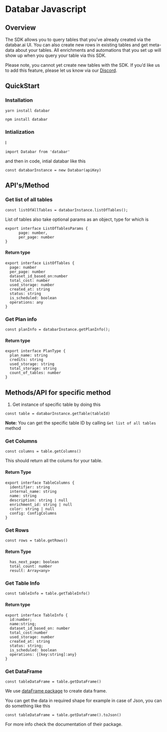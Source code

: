 # Databar Javascript 

## Overview 

The SDK allows you to query tables that you’ve already created via the databar.ai UI. You can also create new rows in existing tables and get meta-data about your tables. All enrichments and automations that you set up will show up when you query your table via this SDK.

Please note, you cannot yet create new tables with the SDK. If you’d like us to add this feature, please let us know via our [Discord](https://discord.gg/nUN4w2eVNK).

## QuickStart 

### Installation 

```
yarn install databar
```

```
npm install databar
```

### Intialization 

I
```
import Databar from 'databar'
```


and then in code, intial databar like this 

```
const databarInstance = new Databar(apiKey)
```

## API's/Method 

### Get list of all tables

```
const listOfAllTables = databarInstance.listOfTables();
```

List of tables also take optional params as an object, type for which is 

```
export interface ListOfTablesParams { 
      page: number,
      per_page: number
}
```

#### Return type 
```
export interface ListOfTables {
  page: number
  per_page: number
  dataset_id_based_on:number
  total_cost: number
  used_storage: number
  created_at: string
  status: string
  is_scheduled: boolean
  operations: any
}
```


### Get Plan info 

```
const planInfo = databarInstance.getPlanInfo();
```

#### Return type 

```
export interface PlanType {
  plan_name: string
  credits: string
  used_storage: string
  total_storage: string
  count_of_tables: number
}
```

## Methods/API for specific method 

1. Get instance of specific table by doing this 

```
const table = databarInstance.getTable(tableId)
```

**Note:** You can get the specific table ID by calling `Get list of all tables` method 

### Get Columns

```
const columns = table.getColumns()
```

This should return all the colums for your table. 


#### Return Type 

```
export interface TableColumns {
  identifier: string
  internal_name: string
  name: string
  description: string | null
  enrichment_id: string | null
  color: string | null
  config: ConfigColumns
}
```

### Get Rows

```
const rows = table.getRows()
```

#### Return Type 

```
  has_next_page: boolean
  total_count: number
  result: Array<any>
```


### Get Table Info 

```
const tableInfo = table.getTableInfo()
```

#### Return type 

```
export interface TableInfo {
  id:number;
  name:string;
  dataset_id_based_on: number
  total_cost:number
  used_storage: number
  created_at: string
  status: string;
  is_scheduled: boolean
  operations: {[key:string]:any}
}
```


### Get DataFrame 

```
const tableDataFrame = table.getDataFrame()
```
We use [dataFrame package](https://www.npmjs.com/package/dataframe-js) to create data frame. 

You can get the data in required shape for example in case of Json, you can do something like this 

```
const tableDataFrame = table.getDataFrame().toJson()
```

For more info check the documentation of their package.